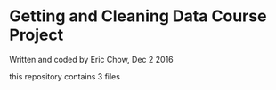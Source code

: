 # Getting and Cleaning Data Course Project
Written and coded by Eric Chow, Dec 2 2016

this repository contains 3 files
